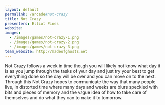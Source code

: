 ```yaml
---
layout: default
permalink: /arcade#not-crazy
title: Not Crazy
presenters: Elliot Pines
website:
images:
  - /images/games/not-crazy-1.png
  - /images/games/not-crazy-2.png
  - /images/games/not-crazy-3.png
team_website: http://madeofghosts.net
---
```

Not Crazy follows a week in time though you will likely not know what day it is as you jump through the tasks of your day and just try your best to get everything done so the day will be over and you can move on to the next. Through this Not Crazy hopes to communicate the way that many people live, in distorted time where many days and weeks are blurs speckled with bits and pieces of memory and the vague idea of how to take care of themselves and do what they can to make it to tomorrow.

